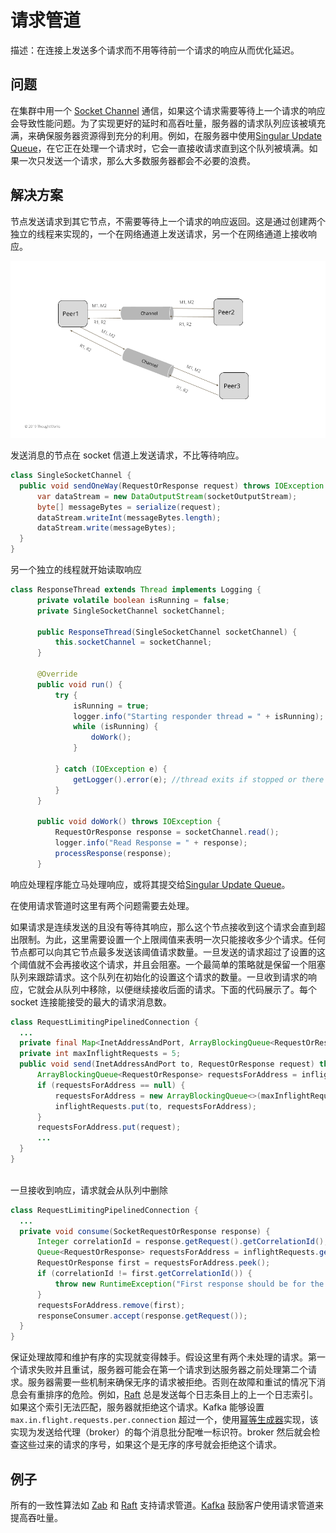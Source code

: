 # 请求管道

描述：在连接上发送多个请求而不用等待前一个请求的响应从而优化延迟。

## 问题

在集群中用一个 [Socket Channel](https://martinfowler.com/articles/patterns-of-distributed-systems/single-socket-channel.html) 通信，如果这个请求需要等待上一个请求的响应会导致性能问题。为了实现更好的延时和高吞吐量，服务器的请求队列应该被填充满，来确保服务器资源得到充分的利用。例如，在服务器中使用[Singular Update Queue](Single-Update-Queue.md)，在它正在处理一个请求时，它会一直接收请求直到这个队列被填满。如果一次只发送一个请求，那么大多数服务器都会不必要的浪费。

## 解决方案

节点发送请求到其它节点，不需要等待上一个请求的响应返回。这是通过创建两个独立的线程来实现的，一个在网络通道上发送请求，另一个在网络通道上接收响应。

![](../asserts/single-socket-channel.png)

发送消息的节点在 socket 信道上发送请求，不比等待响应。

```java
class SingleSocketChannel {
  public void sendOneWay(RequestOrResponse request) throws IOException {
      var dataStream = new DataOutputStream(socketOutputStream);
      byte[] messageBytes = serialize(request);
      dataStream.writeInt(messageBytes.length);
      dataStream.write(messageBytes);
  }   
}
```

另一个独立的线程就开始读取响应

```java
class ResponseThread extends Thread implements Logging {
      private volatile boolean isRunning = false;
      private SingleSocketChannel socketChannel;

      public ResponseThread(SingleSocketChannel socketChannel) {
          this.socketChannel = socketChannel;
      }

      @Override
      public void run() {
          try {
              isRunning = true;
              logger.info("Starting responder thread = " + isRunning);
              while (isRunning) {
                  doWork();
              }

          } catch (IOException e) {
              getLogger().error(e); //thread exits if stopped or there is IO error
          }
      }

      public void doWork() throws IOException {
          RequestOrResponse response = socketChannel.read();
          logger.info("Read Response = " + response);
          processResponse(response);
      }
```

响应处理程序能立马处理响应，或将其提交给[Singular Update Queue](Single-Update-Queue.md)。

在使用请求管道时这里有两个问题需要去处理。

如果请求是连续发送的且没有等待其响应，那么这个节点接收到这个请求会直到超出限制。为此，这里需要设置一个上限阈值来表明一次只能接收多少个请求。任何节点都可以向其它节点最多发送该阈值请求数量。一旦发送的请求超过了设置的这个阈值就不会再接收这个请求，并且会阻塞。一个最简单的策略就是保留一个阻塞队列来跟踪请求。这个队列在初始化的设置这个请求的数量。一旦收到请求的响应，它就会从队列中移除，以便继续接收后面的请求。下面的代码展示了。每个 socket 连接能接受的最大的请求消息数。

```java
class RequestLimitingPipelinedConnection {
  ...
  private final Map<InetAddressAndPort, ArrayBlockingQueue<RequestOrResponse>> inflightRequests = new ConcurrentHashMap<>();
  private int maxInflightRequests = 5;
  public void send(InetAddressAndPort to, RequestOrResponse request) throws InterruptedException {
      ArrayBlockingQueue<RequestOrResponse> requestsForAddress = inflightRequests.get(to);
      if (requestsForAddress == null) {
          requestsForAddress = new ArrayBlockingQueue<>(maxInflightRequests);
          inflightRequests.put(to, requestsForAddress);
      }
      requestsForAddress.put(request);
      ...
  }
}  
  
```

一旦接收到响应，请求就会从队列中删除

```java
class RequestLimitingPipelinedConnection {
  ...
  private void consume(SocketRequestOrResponse response) {
      Integer correlationId = response.getRequest().getCorrelationId();
      Queue<RequestOrResponse> requestsForAddress = inflightRequests.get(response.getAddress());
      RequestOrResponse first = requestsForAddress.peek();
      if (correlationId != first.getCorrelationId()) {
          throw new RuntimeException("First response should be for the first request");
      }
      requestsForAddress.remove(first);
      responseConsumer.accept(response.getRequest());
  }
}
```

保证处理故障和维护有序的实现就变得棘手。假设这里有两个未处理的请求。第一个请求失败并且重试，服务器可能会在第一个请求到达服务器之前处理第二个请求。服务器需要一些机制来确保无序的请求被拒绝。否则在故障和重试的情况下消息会有重排序的危险。例如，[Raft](https://raft.github.io/) 总是发送每个日志条目上的上一个日志索引。如果这个索引无法匹配，服务器就拒绝这个请求。Kafka 能够设置 `max.in.flight.requests.per.connection` 超过一个，使用[幂等生成器](https://issues.apache.org/jira/browse/KAFKA-5494)实现，该实现为发送给代理（broker）的每个消息批分配唯一标识符。broker 然后就会检查这些过来的请求的序号，如果这个是无序的序号就会拒绝这个请求。

## 例子

所有的一致性算法如 [Zab](https://zookeeper.apache.org/doc/r3.4.13/zookeeperInternals.html#sc_atomicBroadcast) 和 [Raft](https://raft.github.io/) 支持请求管道。[Kafka](https://kafka.apache.org/protocol) 鼓励客户使用请求管道来提高吞吐量。